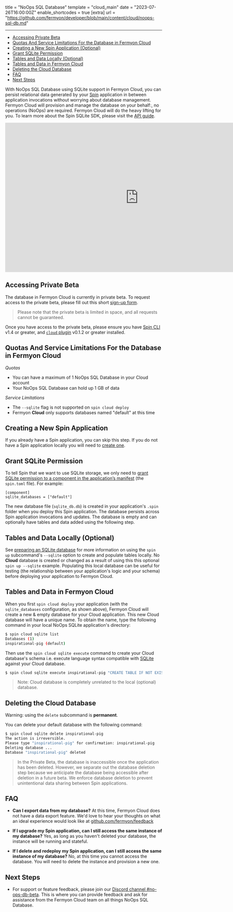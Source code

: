 title = "NoOps SQL Database"
template = "cloud_main"
date = "2023-07-26T16:00:00Z"
enable_shortcodes = true
[extra]
url = "https://github.com/fermyon/developer/blob/main/content/cloud/noops-sql-db.md"

---

- [Accessing Private Beta](#accessing-private-beta)
- [Quotas And Service Limitations For the Database in Fermyon Cloud](#quotas-and-service-limitations-for-the-database-in-fermyon-cloud)
- [Creating a New Spin Application (Optional)](#creating-a-new-spin-application-optional)
- [Grant SQLite Permission](#grant-sqlite-permission)
- [Tables and Data Locally (Optional)](#tables-and-data-locally-optional)
- [Tables and Data in Fermyon Cloud](#tables-and-data-in-fermyon-cloud)
- [Deleting the Cloud Database](#deleting-the-cloud-database)
- [FAQ](#faq)
- [Next Steps](#next-steps)

With NoOps SQL Database using SQLite support in Fermyon Cloud, you can persist relational data generated by your [Spin](../spin/install.md) application in between application invocations without worrying about database management. Fermyon Cloud will provision and manage the database on your behalf:, no operations (NoOps) are required. Fermyon Cloud will do the heavy lifting for you. To learn more about the Spin SQLite SDK, please visit the [API guide](../spin/sqlite-api-guide.md).

<iframe width="854" height="480" src="https://www.youtube.com/embed/buwr66oRPbU" title="YouTube video player" frameborder="0" allow="accelerometer; autoplay; clipboard-write; encrypted-media; gyroscope; picture-in-picture; web-share" allowfullscreen></iframe>

## Accessing Private Beta

The database in Fermyon Cloud is currently in private beta. To request access to the private beta, please fill out this short [sign-up form](https://fibsu0jcu2g.typeform.com/to/Brv12FI0#hubspot_utk=xxxxx&hubspot_page_name=xxxxx&hubspot_page_url=xxxxx).
 
> Please note that the private beta is limited in space, and all requests cannot be guaranteed. 

Once you have access to the private beta, please ensure you have [Spin CLI](./cli-reference.md) v1.4 or greater, and [`cloud` plugin](https://github.com/fermyon/cloud-plugin) v0.1.2 or greater installed. 

## Quotas And Service Limitations For the Database in Fermyon Cloud

*Quotas* 
* You can have a maximum of 1 NoOps SQL Database in your Cloud account
* Your NoOps SQL Database can hold up 1 GB of data

*Service Limitations*
* The `--sqlite` flag is not supported on `spin cloud deploy`
* Fermyon **Cloud** only supports databases named "default" at this time

## Creating a New Spin Application

If you already have a Spin application, you can skip this step. If you do not have a Spin application locally you will need to [create one](/spin/quickstart#create-your-first-application).

## Grant SQLite Permission

To tell Spin that we want to use SQLite storage, we only need to [grant SQLite permission to a component in the application’s manifest](/spin/sqlite-api-guide#granting-sqlite-database-permissions-to-components) (the `spin.toml` file). For example:

```
[component]
sqlite_databases = ["default"]
```

The new database file (`sqlite_db.db`) is created in your application's `.spin` folder when you deploy this Spin application. The database persists across Spin application invocations and updates. The database is empty and can optionally have tables and data added using the following step.

## Tables and Data Locally (Optional)

See [preparing an SQLite database](https://developer.fermyon.com/spin/sqlite-api-guide#preparing-an-sqlite-database) for more information on using the `spin up` subcommand's `--sqlite` option to create and populate tables locally. No **Cloud** database is created or changed as a result of using this this optional `spin up --sqlite` example. Populating this local database can be useful for testing (the relationship between your application's logic and your schema) before deploying your application to Fermyon Cloud.

## Tables and Data in Fermyon Cloud

When you first `spin cloud deploy` your application (with the `sqlite_databases` configuration, as shown above), Fermyon Cloud will create a new & empty database for your Cloud application. This new Cloud database will have a unique name. To obtain the name, type the following command in your local NoOps SQLite application's directory:

<!-- @selectiveCpy -->

```bash
$ spin cloud sqlite list
Databases (1)
inspirational-pig (default)
```

Then use the `spin cloud sqlite execute` command to create your Cloud database's schema i.e. execute language syntax compatible with [SQLite](https://www.sqlite.org/lang.html) against your Cloud database.

```bash
$ spin cloud sqlite execute inspirational-pig "CREATE TABLE IF NOT EXISTS todos (id INTEGER PRIMARY KEY AUTOINCREMENT,description TEXT NOT NULL,due_date DATE,starred BOOLEAN DEFAULT 0,is_completed BOOLEAN DEFAULT 0)"
```

> Note: Cloud database is completely unrelated to the local (optional) database.

## Deleting the Cloud Database

Warning: using the `delete` subcommand is **permanent**. 

You can delete your default database with the following command:

```bash
$ spin cloud sqlite delete inspirational-pig
The action is irreversible.
Please type "inspirational-pig" for confirmation: inspirational-pig
Deleting database ...
Database "inspirational-pig" deleted
```

> In the Private Beta, the database is inaccessible once the application has been deleted. However, we separate out the database deletion step because we anticipate the database being accessible after deletion in a future beta. We enforce database deletion to prevent unintentional data sharing between Spin applications. 

## FAQ

- **Can I export data from my database?**
At this time, Fermyon Cloud does not have a data export feature. We'd love to hear your thoughts on what an ideal experience would look like at [github.com/fermyon/feedback](https://github.com/fermyon/feedback)

- **If I upgrade my Spin application, can I still access the same instance of my database?**
Yes, as long as you haven't deleted your database, the instance will be running and stateful. 

- **If I delete and redeploy my Spin application, can I still access the same instance of my database?**
No, at this time you cannot access the database. You will need to delete the instance and provision a new one. 

## Next Steps

* For support or feature feedback, please join our [Discord channel #no-ops-db-beta](https://discord.gg/XxkZvsya). This is where you can provide feedback and ask for assistance from the Fermyon Cloud team on all things NoOps SQL Database. 
